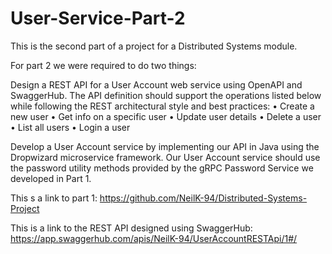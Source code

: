 # User-Service-Part-2

This is the second part of a project for a Distributed Systems module.

For part 2 we were required to do two things:

Design a REST API for a User Account web service using OpenAPI and SwaggerHub. The API definition should support the operations listed below while following the REST architectural style and best practices:
• Create a new user
• Get info on a specific user
• Update user details
• Delete a user
• List all users
• Login a user


Develop a User Account service by implementing our API in Java using the Dropwizard microservice framework. Our User Account service should use the password
utility methods provided by the gRPC Password Service we developed in Part 1.

This s a link to part 1: https://github.com/NeilK-94/Distributed-Systems-Project

This is a link to the REST API designed using SwaggerHub: https://app.swaggerhub.com/apis/NeilK-94/UserAccountRESTApi/1#/

